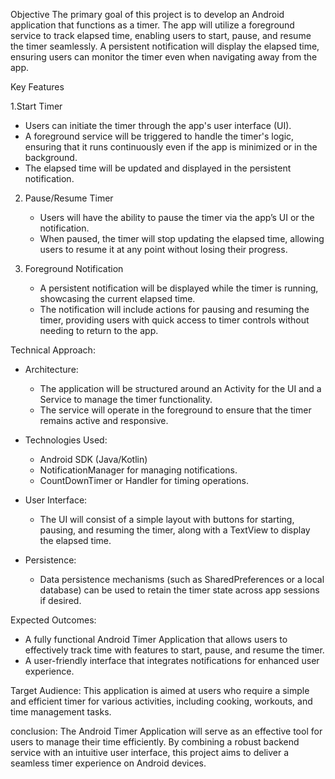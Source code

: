 Objective
The primary goal of this project is to develop an Android application that functions as a timer. The app will utilize a foreground service to track elapsed time, enabling users to start, pause, and resume the timer seamlessly. A persistent notification will display the elapsed time, ensuring users can monitor the timer even when navigating away from the app.

Key Features

1.Start Timer
   - Users can initiate the timer through the app's user interface (UI).
   - A foreground service will be triggered to handle the timer's logic, ensuring that it runs continuously even if the app is minimized or in the background.
   - The elapsed time will be updated and displayed in the persistent notification.

2. Pause/Resume Timer
   - Users will have the ability to pause the timer via the app’s UI or the notification.
   - When paused, the timer will stop updating the elapsed time, allowing users to resume it at any point without losing their progress.

3. Foreground Notification
   - A persistent notification will be displayed while the timer is running, showcasing the current elapsed time.
   - The notification will include actions for pausing and resuming the timer, providing users with quick access to timer controls without needing to return to the app.

Technical Approach:
- Architecture:
  - The application will be structured around an Activity for the UI and a Service to manage the timer functionality.
  - The service will operate in the foreground to ensure that the timer remains active and responsive.

- Technologies Used:
  - Android SDK (Java/Kotlin)
  - NotificationManager for managing notifications.
  - CountDownTimer or Handler for timing operations.

- User Interface:
  - The UI will consist of a simple layout with buttons for starting, pausing, and resuming the timer, along with a TextView to display the elapsed time.

- Persistence:
  - Data persistence mechanisms (such as SharedPreferences or a local database) can be used to retain the timer state across app sessions if desired.

Expected Outcomes:
- A fully functional Android Timer Application that allows users to effectively track time with features to start, pause, and resume the timer.
- A user-friendly interface that integrates notifications for enhanced user experience.

Target Audience:
This application is aimed at users who require a simple and efficient timer for various activities, including cooking, workouts, and time management tasks.


conclusion:
The Android Timer Application will serve as an effective tool for users to manage their time efficiently. By combining a robust backend service with an intuitive user interface, this project aims to deliver a seamless timer experience on Android devices.

